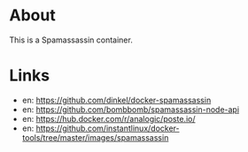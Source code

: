 # About

This is a Spamassassin container.

# Links

* en: https://github.com/dinkel/docker-spamassassin
* en: https://github.com/bombbomb/spamassassin-node-api
* en: https://hub.docker.com/r/analogic/poste.io/
* en: https://github.com/instantlinux/docker-tools/tree/master/images/spamassassin
